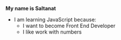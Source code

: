 **My name is Saltanat**

- I am learning JavaScript because:
  - I want to become Front End Developer
  - I like work with numbers
